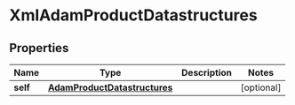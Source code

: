 

# XmlAdamProductDatastructures


## Properties

Name | Type | Description | Notes
------------ | ------------- | ------------- | -------------
**self** | [**AdamProductDatastructures**](AdamProductDatastructures.md) |  |  [optional]




